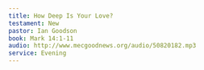```yaml
---
title: How Deep Is Your Love?
testament: New
pastor: Ian Goodson
book: Mark 14:1-11
audio: http://www.mecgoodnews.org/audio/50820182.mp3
service: Evening
---
```

